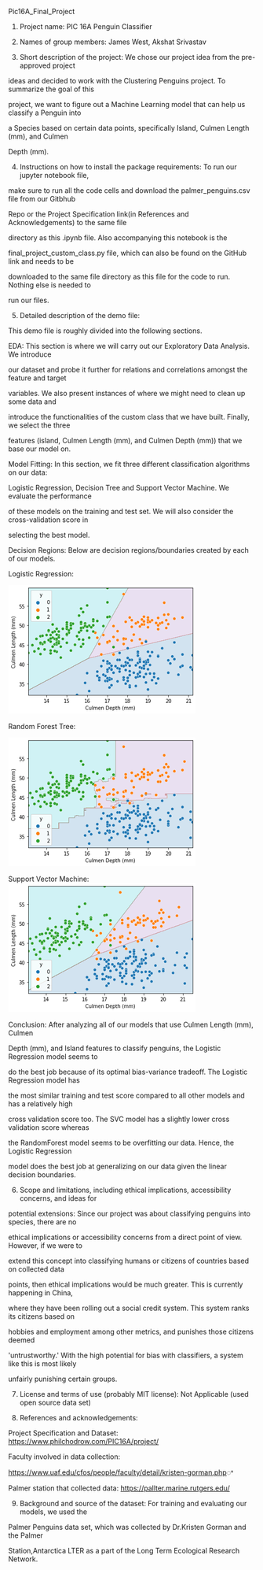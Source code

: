 ﻿
Pic16A_Final_Project

1. Project name: PIC 16A Penguin Classifier

2. Names of group members: James West, Akshat Srivastav


3. Short description of the project: We chose our project idea from the pre-approved project

ideas and decided to work with the Clustering Penguins project. To summarize the goal of this

project, we want to figure out a Machine Learning model that can help us classify a Penguin into

a Species based on certain data points, specifically Island, Culmen Length (mm), and Culmen

Depth (mm).

4. Instructions on how to install the package requirements: To run our jupyter notebook file,

make sure to run all the code cells and download the palmer_penguins.csv file from our Gitbhub

Repo or the Project Specification link(in References and Acknowledgements) to the same file

directory as this .ipynb file. Also accompanying this notebook is the

final_project_custom_class.py file, which can also be found on the GitHub link and needs to be

downloaded to the same file directory as this file for the code to run. Nothing else is needed to

run our files.

5. Detailed description of the demo file:

This demo file is roughly divided into the following sections.

EDA: This section is where we will carry out our Exploratory Data Analysis. We introduce

our dataset and probe it further for relations and correlations amongst the feature and target

variables. We also present instances of where we might need to clean up some data and

introduce the functionalities of the custom class that we have built. Finally, we select the three

features (island, Culmen Length (mm), and Culmen Depth (mm)) that we base our model on.

Model Fitting: In this section, we fit three different classification algorithms on our data:

Logistic Regression, Decision Tree and Support Vector Machine. We evaluate the performance

of these models on the training and test set. We will also consider the cross-validation score in

selecting the best model.

Decision Regions: Below are decision regions/boundaries created by each of our models.

Logistic Regression:

![Logistic Regression Decision Edge](decision_boundary_lr.png)


Random Forest Tree:

![Random Forest](decision_boundary_rf.png)


Support Vector Machine:
![Support Vector Machine](decision_boundary_SVM.png)



Conclusion: After analyzing all of our models that use Culmen Length (mm), Culmen

Depth (mm), and Island features to classify penguins, the Logistic Regression model seems to

do the best job because of its optimal bias-variance tradeoff. The Logistic Regression model has

the most similar training and test score compared to all other models and has a relatively high

cross validation score too. The SVC model has a slightly lower cross validation score whereas

the RandomForest model seems to be overfitting our data. Hence, the Logistic Regression

model does the best job at generalizing on our data given the linear decision boundaries.

6. Scope and limitations, including ethical implications, accessibility concerns, and ideas for

potential extensions: Since our project was about classifying penguins into species, there are no

ethical implications or accessibility concerns from a direct point of view. However, if we were to

extend this concept into classifying humans or citizens of countries based on collected data

points, then ethical implications would be much greater. This is currently happening in China,

where they have been rolling out a social credit system. This system ranks its citizens based on

hobbies and employment among other metrics, and punishes those citizens deemed

'untrustworthy.' With the high potential for bias with classifiers, a system like this is most likely

unfairly punishing certain groups.

7. License and terms of use (probably MIT license): Not Applicable (used open source data set)

8. References and acknowledgements:

Project Specification and Dataset: <https://www.philchodrow.com/PIC16A/project/>

Faculty involved in data collection:

<https://www.uaf.edu/cfos/people/faculty/detail/kristen-gorman.php>ꢀ

Palmer station that collected data: <https://pallter.marine.rutgers.edu/>

9. Background and source of the dataset: For training and evaluating our models, we used the

Palmer Penguins data set, which was collected by Dr.Kristen Gorman and the Palmer

Station,Antarctica LTER as a part of the Long Term Ecological Research Network.

